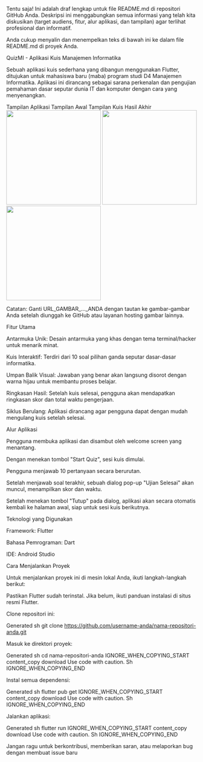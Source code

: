 Tentu saja! Ini adalah draf lengkap untuk file README.md di repositori GitHub Anda. Deskripsi ini menggabungkan semua informasi yang telah kita diskusikan (target audiens, fitur, alur aplikasi, dan tampilan) agar terlihat profesional dan informatif.

Anda cukup menyalin dan menempelkan teks di bawah ini ke dalam file README.md di proyek Anda.

QuizMI - Aplikasi Kuis Manajemen Informatika

Sebuah aplikasi kuis sederhana yang dibangun menggunakan Flutter, ditujukan untuk mahasiswa baru (maba) program studi D4 Manajemen Informatika. Aplikasi ini dirancang sebagai sarana perkenalan dan pengujian pemahaman dasar seputar dunia IT dan komputer dengan cara yang menyenangkan.

Tampilan Aplikasi
Tampilan Awal	Tampilan Kuis	Hasil Akhir
<img src="URL_GAMBAR_AWAL_ANDA" width="250">	<img src="URL_GAMBAR_KUIS_ANDA" width="250">	<img src="URL_GAMBAR_HASIL_ANDA" width="250">

Catatan: Ganti URL_GAMBAR_..._ANDA dengan tautan ke gambar-gambar Anda setelah diunggah ke GitHub atau layanan hosting gambar lainnya.

Fitur Utama

Antarmuka Unik: Desain antarmuka yang khas dengan tema terminal/hacker untuk menarik minat.

Kuis Interaktif: Terdiri dari 10 soal pilihan ganda seputar dasar-dasar informatika.

Umpan Balik Visual: Jawaban yang benar akan langsung disorot dengan warna hijau untuk membantu proses belajar.

Ringkasan Hasil: Setelah kuis selesai, pengguna akan mendapatkan ringkasan skor dan total waktu pengerjaan.

Siklus Berulang: Aplikasi dirancang agar pengguna dapat dengan mudah mengulang kuis setelah selesai.

Alur Aplikasi

Pengguna membuka aplikasi dan disambut oleh welcome screen yang menantang.

Dengan menekan tombol "Start Quiz", sesi kuis dimulai.

Pengguna menjawab 10 pertanyaan secara berurutan.

Setelah menjawab soal terakhir, sebuah dialog pop-up "Ujian Selesai" akan muncul, menampilkan skor dan waktu.

Setelah menekan tombol "Tutup" pada dialog, aplikasi akan secara otomatis kembali ke halaman awal, siap untuk sesi kuis berikutnya.

Teknologi yang Digunakan

Framework: Flutter

Bahasa Pemrograman: Dart

IDE: Android Studio

Cara Menjalankan Proyek

Untuk menjalankan proyek ini di mesin lokal Anda, ikuti langkah-langkah berikut:

Pastikan Flutter sudah terinstal. Jika belum, ikuti panduan instalasi di situs resmi Flutter.

Clone repositori ini:

Generated sh
git clone https://github.com/username-anda/nama-repositori-anda.git


Masuk ke direktori proyek:

Generated sh
cd nama-repositori-anda
IGNORE_WHEN_COPYING_START
content_copy
download
Use code with caution.
Sh
IGNORE_WHEN_COPYING_END

Instal semua dependensi:

Generated sh
flutter pub get
IGNORE_WHEN_COPYING_START
content_copy
download
Use code with caution.
Sh
IGNORE_WHEN_COPYING_END

Jalankan aplikasi:

Generated sh
flutter run
IGNORE_WHEN_COPYING_START
content_copy
download
Use code with caution.
Sh
IGNORE_WHEN_COPYING_END

Jangan ragu untuk berkontribusi, memberikan saran, atau melaporkan bug dengan membuat issue baru
